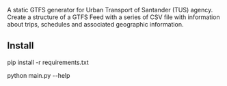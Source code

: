 A static GTFS generator for Urban Transport of Santander (TUS) agency. Create a structure of a GTFS Feed with a series of CSV file with information about trips, schedules and associated geographic information.

Install
---------

pip install -r requirements.txt

python main.py --help


